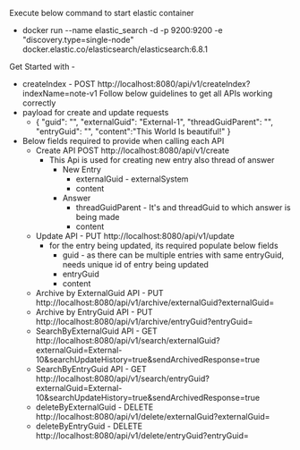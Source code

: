 Execute below command to start elastic container
  - docker run --name elastic_search -d -p 9200:9200 -e "discovery.type=single-node" docker.elastic.co/elasticsearch/elasticsearch:6.8.1

Get Started with - 
- createIndex - POST http://localhost:8080/api/v1/createIndex?indexName=note-v1
Follow below guidelines to get all APIs working correctly
- payload for create and update requests
  - {
       "guid": "",
       "externalGuid": "External-1",
       "threadGuidParent": "",
       "entryGuid": "",
       "content":"This World Is beautiful!"
    }
- Below fields required to provide when calling each API
  - Create API POST http://localhost:8080/api/v1/create
    - This Api is used for creating new entry also thread of answer
      - New Entry
        - externalGuid - externalSystem
        - content
      - Answer
        - threadGuidParent - It's and threadGuid to which answer is being made
        - content
  - Update API - PUT http://localhost:8080/api/v1/update
    - for the entry being updated, its required populate below fields
      - guid - as there can be multiple entries with same entryGuid, needs unique id of entry being updated
      - entryGuid
      - content
  - Archive by ExternalGuid API - PUT http://localhost:8080/api/v1/archive/externalGuid?externalGuid=
  - Archive by EntryGuid API -  PUT http://localhost:8080/api/v1/archive/entryGuid?entryGuid=
  - SearchByExternalGuid API - GET http://localhost:8080/api/v1/search/externalGuid?externalGuid=External-10&searchUpdateHistory=true&sendArchivedResponse=true
  - SearchByEntryGuid API - GET http://localhost:8080/api/v1/search/entryGuid?externalGuid=External-10&searchUpdateHistory=true&sendArchivedResponse=true
  - deleteByExternalGuid - DELETE http://localhost:8080/api/v1/delete/externalGuid?externalGuid=
  - deleteByEntryGuid - DELETE http://localhost:8080/api/v1/delete/entryGuid?entryGuid=